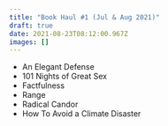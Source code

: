 ```yaml
---
title: "Book Haul #1 (Jul & Aug 2021)"
draft: true
date: 2021-08-23T08:12:00.967Z
images: []
---
```

* An Elegant Defense
* 101 Nights of Great Sex
* Factfulness
* Range
* Radical Candor
* How To Avoid a Climate Disaster